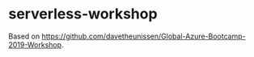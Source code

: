 # serverless-workshop

Based on https://github.com/davetheunissen/Global-Azure-Bootcamp-2019-Workshop.